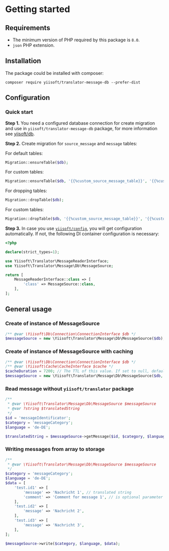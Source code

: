 # Getting started

## Requirements

- The minimum version of PHP required by this package is `8.0`.
- `json` PHP extension.

## Installation

The package could be installed with composer:

```shell
composer require yiisoft/translator-message-db --prefer-dist
```

## Configuration

### Quick start

**Step 1.** You need a configured database connection for create migration and use in `yiisoft/translator-message-db` package,
for more information see [yiisoft/db](https://github.com/yiisoft/db/tree/master/docs/en#create-connection).

**Step 2.** Create migration for `source_message` and `message` tables:

For default tables:

```php
Migration::ensureTable($db);
```

For custom tables:

```php
Migration::ensureTable($db, '{{%custom_source_message_table}}', '{{%custom_message_table}}');
```

For dropping tables:

```php
Migration::dropTable($db);
```

For custom tables:

```php
Migration::dropTable($db, '{{%custom_source_message_table}}', '{{%custom_message_table}}');
```

**Step 3.** In case you use [`yiisoft/config`](http://github.com/yiisoft/config), you will get configuration automatically. If not, the following DI container configuration is necessary:

```php
<?php

declare(strict_types=1);

use Yiisoft\Translator\MessageReaderInterface;
use Yiisoft\Translator\Message\Db\MessageSource;

return [
    MessageReaderInterface::class => [
        'class' => MessageSource::class,
    ],
];
```

## General usage

### Create of instance of MessageSource

```php
/** @var \Yiisoft\Db\Connection\ConnectionInterface $db */
$messageSource = new \Yiisoft\Translator\Message\Db\MessageSource($db);
```

### Create of instance of MessageSource with caching

```php
/** @var \Yiisoft\Db\Connection\ConnectionInterface $db */
/** @var \Yiisoft\Cache\CacheInterface $cache */
$cacheDuration = 7200; // The TTL of this value. If set to null, default value is used - 3600
$messageSource = new \Yiisoft\Translator\Message\Db\MessageSource($db, $cache, $cacheDuration);
```

### Read message without `yiisoft/translator` package

```php
/** 
 * @var \Yiisoft\Translator\Message\Db\MessageSource $messageSource
 * @var ?string $translatedString
 */
$id = 'messageIdentificator';
$category = 'messageCategory';
$language = 'de-DE';

$translatedString = $messageSource->getMessage($id, $category, $language);
```

### Writing messages from array to storage

```php
/** 
 * @var \Yiisoft\Translator\Message\Db\MessageSource $messageSource
 */
$category = 'messageCategory';
$language = 'de-DE';
$data = [
    'test.id1' => [
        'message' => 'Nachricht 1', // translated string
        'comment' => 'Comment for message 1', // is optional parameter for save extra metadata
    ],
    'test.id2' => [
        'message' => 'Nachricht 2',
    ],
    'test.id3' => [
        'message' => 'Nachricht 3',
    ],
];

$messageSource->write($category, $language, $data);
```
